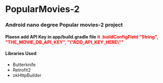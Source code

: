 # PopularMovies-2
<h3>Android nano degree Popular movies-2 project</h3>

<h4>Plaese add API Key in app/build.gradle file <span 
style="color:red"">it
.buildConfigField "String", "THE_MOVIE_DB_API_KEY", 
"\"ADD_API_KEY_HERE\""</span>

<h4>Libraries Used</h4>
<ul>
<li>Butterknife</li>
<li>Retrofit2</li>
<li>okHttpBuilder</li>
</ul>
